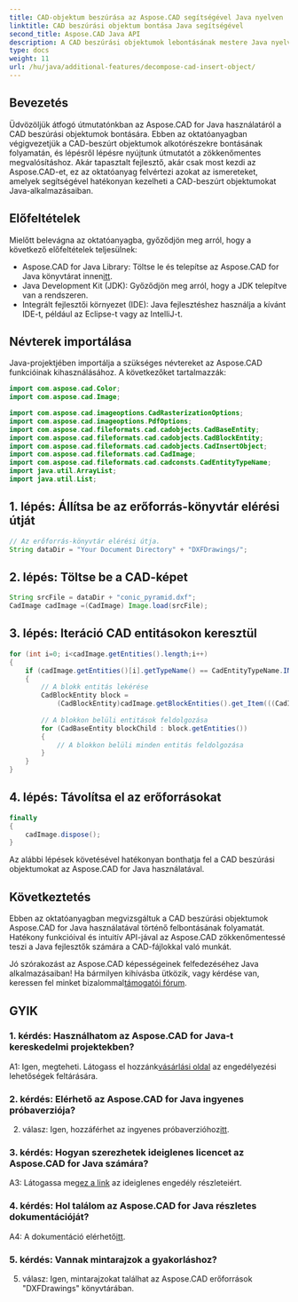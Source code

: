 ```yaml
---
title: CAD-objektum beszúrása az Aspose.CAD segítségével Java nyelven
linktitle: CAD beszúrási objektum bontása Java segítségével
second_title: Aspose.CAD Java API
description: A CAD beszúrási objektumok lebontásának mestere Java nyelven az Aspose.CAD segítségével. Kövesse lépésről lépésre útmutatónkat a hatékony kezelés érdekében. Merüljön el a CAD-manipuláció világában.
type: docs
weight: 11
url: /hu/java/additional-features/decompose-cad-insert-object/
---
```

## Bevezetés

Üdvözöljük átfogó útmutatónkban az Aspose.CAD for Java használatáról a CAD beszúrási objektumok bontására. Ebben az oktatóanyagban végigvezetjük a CAD-beszúrt objektumok alkotórészekre bontásának folyamatán, és lépésről lépésre nyújtunk útmutatót a zökkenőmentes megvalósításhoz. Akár tapasztalt fejlesztő, akár csak most kezdi az Aspose.CAD-et, ez az oktatóanyag felvértezi azokat az ismereteket, amelyek segítségével hatékonyan kezelheti a CAD-beszúrt objektumokat Java-alkalmazásaiban.

## Előfeltételek

Mielőtt belevágna az oktatóanyagba, győződjön meg arról, hogy a következő előfeltételek teljesülnek:

- Aspose.CAD for Java Library: Töltse le és telepítse az Aspose.CAD for Java könyvtárat innen[itt](https://releases.aspose.com/cad/java/).
- Java Development Kit (JDK): Győződjön meg arról, hogy a JDK telepítve van a rendszeren.
- Integrált fejlesztői környezet (IDE): Java fejlesztéshez használja a kívánt IDE-t, például az Eclipse-t vagy az IntelliJ-t.

## Névterek importálása

Java-projektjében importálja a szükséges névtereket az Aspose.CAD funkcióinak kihasználásához. A következőket tartalmazzák:

```java
import com.aspose.cad.Color;
import com.aspose.cad.Image;

import com.aspose.cad.imageoptions.CadRasterizationOptions;
import com.aspose.cad.imageoptions.PdfOptions;
import com.aspose.cad.fileformats.cad.cadobjects.CadBaseEntity;
import com.aspose.cad.fileformats.cad.cadobjects.CadBlockEntity;
import com.aspose.cad.fileformats.cad.cadobjects.CadInsertObject;
import com.aspose.cad.fileformats.cad.CadImage;
import com.aspose.cad.fileformats.cad.cadconsts.CadEntityTypeName;
import java.util.ArrayList;
import java.util.List;
```

## 1. lépés: Állítsa be az erőforrás-könyvtár elérési útját

```java
// Az erőforrás-könyvtár elérési útja.
String dataDir = "Your Document Directory" + "DXFDrawings/";
```

## 2. lépés: Töltse be a CAD-képet

```java
String srcFile = dataDir + "conic_pyramid.dxf";
CadImage cadImage =(CadImage) Image.load(srcFile);
```

## 3. lépés: Iteráció CAD entitásokon keresztül

```java
for (int i=0; i<cadImage.getEntities().length;i++)
{
    if (cadImage.getEntities()[i].getTypeName() == CadEntityTypeName.INSERT)
    {
        // A blokk entitás lekérése
        CadBlockEntity block =
            (CadBlockEntity)cadImage.getBlockEntities().get_Item(((CadInsertObject)cadImage.getEntities()[i]).getName());
            
        // A blokkon belüli entitások feldolgozása
        for (CadBaseEntity blockChild : block.getEntities())
        {
            // A blokkon belüli minden entitás feldolgozása
        }
    }
}
```

## 4. lépés: Távolítsa el az erőforrásokat

```java
finally
{
    cadImage.dispose();
}
```

Az alábbi lépések követésével hatékonyan bonthatja fel a CAD beszúrási objektumokat az Aspose.CAD for Java használatával.

## Következtetés

Ebben az oktatóanyagban megvizsgáltuk a CAD beszúrási objektumok Aspose.CAD for Java használatával történő felbontásának folyamatát. Hatékony funkcióival és intuitív API-jával az Aspose.CAD zökkenőmentessé teszi a Java fejlesztők számára a CAD-fájlokkal való munkát.

 Jó szórakozást az Aspose.CAD képességeinek felfedezéséhez Java alkalmazásaiban! Ha bármilyen kihívásba ütközik, vagy kérdése van, keressen fel minket bizalommal[támogatói fórum](https://forum.aspose.com/c/cad/19).

## GYIK

### 1. kérdés: Használhatom az Aspose.CAD for Java-t kereskedelmi projektekben?

 A1: Igen, megteheti. Látogass el hozzánk[vásárlási oldal](https://purchase.aspose.com/buy) az engedélyezési lehetőségek feltárására.

### 2. kérdés: Elérhető az Aspose.CAD for Java ingyenes próbaverziója?

 2. válasz: Igen, hozzáférhet az ingyenes próbaverzióhoz[itt](https://releases.aspose.com/).

### 3. kérdés: Hogyan szerezhetek ideiglenes licencet az Aspose.CAD for Java számára?

 A3: Látogassa meg[ez a link](https://purchase.aspose.com/temporary-license/) az ideiglenes engedély részleteiért.

### 4. kérdés: Hol találom az Aspose.CAD for Java részletes dokumentációját?

 A4: A dokumentáció elérhető[itt](https://reference.aspose.com/cad/java/).

### 5. kérdés: Vannak mintarajzok a gyakorláshoz?

5. válasz: Igen, mintarajzokat találhat az Aspose.CAD erőforrások "DXFDrawings" könyvtárában.